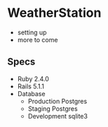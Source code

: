 # WeatherStation

- setting up
- more to come

## Specs
- Ruby 2.4.0
- Rails 5.1.1
- Database
  - Production Postgres
  - Staging Postgres
  - Development sqlite3

